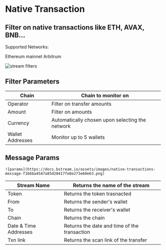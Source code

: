 # Native Transaction

## Filter on native transactions like ETH, AVAX, BNB…

Supported Networks:

Ethereum mainnet
Arbitrum

![stream filters](https://docs.bstream.io/assets/images/native-transactions-filter-dc39a6499640264064c4e03e88dbdd5b.png)

## Filter Parameters

| Chain            | Chain to monitor on                             |
| ---------------- | ----------------------------------------------- |
| Operator         | Filter on transfer amounts                      |
| Amount           | Filter on amounts                               |
| Currency         | Automatically chosen upon selecting the network |
| Wallet Addresses | Monitor up to 5 wallets                         |

## Message Params

    ![params](https://docs.bstream.io/assets/images/native-transactions-message-f1b6ba4547a85d28417fe0e273e60e63.png)

| Stream Name           | Returns the name of the stream               |
| --------------------- | -------------------------------------------- |
| Token                 | Returns the token trasnacted                 |
| From                  | Returns the sender's wallet                  |
| To                    | Returns the receiver's wallet                |
| Chain                 | Returns the chain                            |
| Date & Time Addresses | Returns the date and time of the transaction |
| Txn link              | Returns the scan link of the transfer        |

